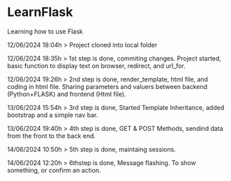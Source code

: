 # LearnFlask
Learning how to use Flask

12/06/2024 18:04h > Project cloned into local folder

12/06/2024 18:35h > 1st step is done, commiting changes. Project started, basic function to display text on browser, redirect, and url_for.

12/06/2024 19:26h > 2nd step is done, render_template, html file, and coding in html file. Sharing parameters and valuers between backend (Python+FLASK) and frontend (Html file).

13/06/2024 15:54h > 3rd step is done, Started Template Inheritance, added bootstrap and a simple nav bar.

13/06/2024 19:40h > 4th step is done, GET & POST Methods, sendind data from the front to the back end.

14/06/2024 10:50h > 5th step is done, maintaing sessions.

14/06/2024 12:20h > 6thstep is done, Message flashing. To show something, or confirm an action.